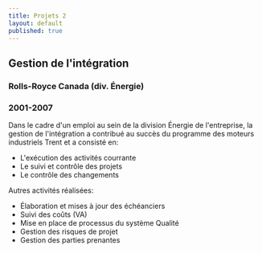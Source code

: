 ```yaml
---
title: Projets 2
layout: default
published: true
---
```


## Gestion de l'intégration
### Rolls-Royce Canada (div. Énergie)
### 2001-2007

Dans le cadre d'un emploi au sein de la division Énergie de l'entreprise, la gestion de l'intégration a contribué au succès du programme des moteurs industriels Trent et a consisté en:
- L'exécution des activités courrante
- Le suivi et contrôle des projets
- Le contrôle des changements

Autres activités réalisées:
- Élaboration et mises à jour des échéanciers
- Suivi des coûts (VA)
- Mise en place de processus du système Qualité
- Gestion des risques de projet
- Gestion des parties prenantes